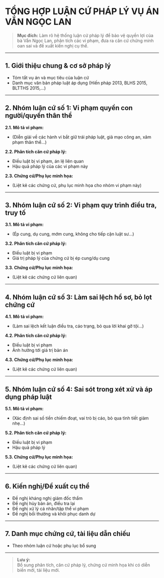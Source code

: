 # TỔNG HỢP LUẬN CỨ PHÁP LÝ VỤ ÁN VẮN NGỌC LAN

> **Mục đích:** Làm rõ hệ thống luận cứ pháp lý để bảo vệ quyền lợi của bà Vắn Ngọc Lan, phân tích các vi phạm, đưa ra căn cứ chứng minh oan sai và đề xuất kiến nghị cụ thể.

---

## 1. Giới thiệu chung & cơ sở pháp lý

- Tóm tắt vụ án và mục tiêu của luận cứ
- Danh mục văn bản pháp luật áp dụng (Hiến pháp 2013, BLHS 2015, BLTTHS 2015,...)

---

## 2. Nhóm luận cứ số 1: Vi phạm quyền con người/quyền thân thể

**2.1. Mô tả vi phạm:**  
- (Diễn giải về các hành vi bắt giữ trái pháp luật, giả mạo công an, xâm phạm thân thể...)

**2.2. Phân tích căn cứ pháp lý:**  
- Điều luật bị vi phạm, án lệ liên quan  
- Hậu quả pháp lý của các vi phạm này

**2.3. Chứng cứ/Phụ lục minh họa:**  
- (Liệt kê các chứng cứ, phụ lục minh họa cho nhóm vi phạm này)

---

## 3. Nhóm luận cứ số 2: Vi phạm quy trình điều tra, truy tố

**3.1. Mô tả vi phạm:**  
- (Ép cung, dụ cung, mớm cung, không cho tiếp cận luật sư...)

**3.2. Phân tích căn cứ pháp lý:**  
- Điều luật bị vi phạm  
- Giá trị pháp lý của chứng cứ bị ép cung/dụ cung

**3.3. Chứng cứ/Phụ lục minh họa:**  
- (Liệt kê các chứng cứ liên quan)

---

## 4. Nhóm luận cứ số 3: Làm sai lệch hồ sơ, bỏ lọt chứng cứ

**4.1. Mô tả vi phạm:**  
- (Làm sai lệch kết luận điều tra, cáo trạng, bỏ qua lời khai gỡ tội...)

**4.2. Phân tích căn cứ pháp lý:**  
- Điều luật bị vi phạm  
- Ảnh hưởng tới giá trị bản án

**4.3. Chứng cứ/Phụ lục minh họa:**  
- (Liệt kê các chứng cứ liên quan)

---

## 5. Nhóm luận cứ số 4: Sai sót trong xét xử và áp dụng pháp luật

**5.1. Mô tả vi phạm:**  
- (Xác định sai số tiền chiếm đoạt, vai trò bị cáo, bỏ qua tình tiết giảm nhẹ...)

**5.2. Phân tích căn cứ pháp lý:**  
- Điều luật bị vi phạm  
- Hậu quả pháp lý

**5.3. Chứng cứ/Phụ lục minh họa:**  
- (Liệt kê các chứng cứ liên quan)

---

## 6. Kiến nghị/Đề xuất cụ thể

- Đề nghị kháng nghị giám đốc thẩm  
- Đề nghị hủy bản án, điều tra lại  
- Đề nghị xử lý cá nhân/tập thể vi phạm  
- Đề nghị bồi thường và khôi phục danh dự

---

## 7. Danh mục chứng cứ, tài liệu dẫn chiếu

- Theo nhóm luận cứ hoặc phụ lục bổ sung

---

> **Lưu ý:**  
Bổ sung phân tích, căn cứ pháp lý, chứng cứ minh họa khi có diễn biến mới, tài liệu mới.